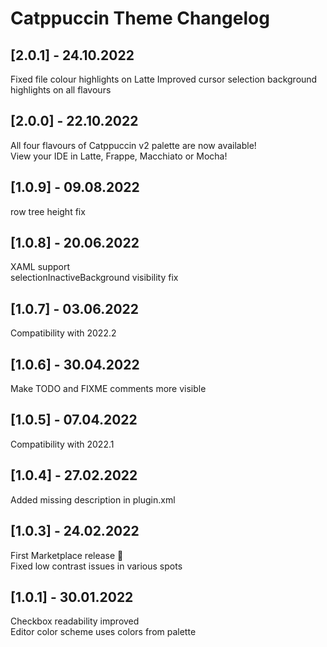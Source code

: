 <!-- Keep a Changelog guide -> https://keepachangelog.com -->

# Catppuccin Theme Changelog

## [2.0.1] - 24.10.2022

Fixed file colour highlights on Latte
Improved cursor selection background highlights on all flavours

## [2.0.0] - 22.10.2022

All four flavours of Catppuccin v2 palette are now available!  
View your IDE in Latte, Frappe, Macchiato or Mocha!

## [1.0.9] - 09.08.2022

row tree height fix

## [1.0.8] - 20.06.2022

XAML support  
selectionInactiveBackground visibility fix

## [1.0.7] - 03.06.2022

Compatibility with 2022.2

## [1.0.6] - 30.04.2022

Make TODO and FIXME comments more visible

## [1.0.5] - 07.04.2022

Compatibility with 2022.1

## [1.0.4] - 27.02.2022

Added missing description in plugin.xml

## [1.0.3] - 24.02.2022

First Marketplace release 🎉  
Fixed low contrast issues in various spots

## [1.0.1] - 30.01.2022

Checkbox readability improved  
Editor color scheme uses colors from palette
